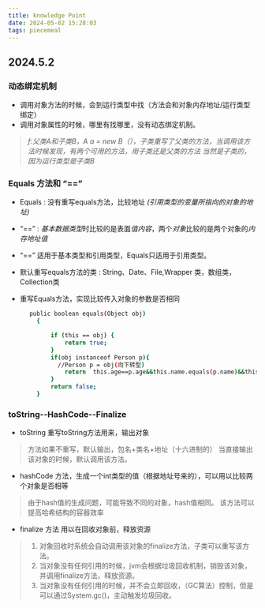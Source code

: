 ```yaml
---
title: knowledge Point
date: 2024-05-02 15:28:03
tags: piecemeal
---
```



## 2024.5.2

### 动态绑定机制
- 调用对象方法的时候，会到运行类型中找（方法会和对象内存地址/运行类型绑定）
- 调用对象属性的时候，哪里有找哪里，没有动态绑定机制。
> *f:父类A和子类B，A a = new B（），子类重写了父类的方法，当调用该方法时候发现，有两个可用的方法，用子类还是父类的方法*
> *当然是子类的，因为运行类型是子类B*

### Equals 方法和 “==”


- Equals : 没有重写equals方法，比较地址  *(引用类型的变量所指向的对象的地址)*
- “==” : *基本数据类型*时比较的是表面*值内容*，两个*对象*比较的是两个对象的*内存地址值* 



- “==” 适用于基本类型和引用类型，Equals只适用于引用类型。
- 默认重写equals方法的类 : String、Date、File,Wrapper 类，数组类，Collection类
- 重写Equals方法，实现比较传入对象的参数是否相同
```bash
      public boolean equals(Object obj)
        {

            if (this == obj) {
                return true;
            }
            if(obj instanceof Person p){
              //Person p = obj(向下转型)
                return  this.age==p.age&&this.name.equals(p.name)&&this.saraly==p.saraly;
            }
            return false;
        }

```

### toString--HashCode--Finalize

- toString 重写toString方法用来，输出对象 
> 方法如果不重写，默认输出，包名+类名+地址（十六进制的）
> 当直接输出该对象的时候，默认调用该方法。


- hashCode 方法，生成一个int类型的值（根据地址号来的），可以用以比较两个对象是否相等
> 由于hash值的生成问题，可能导致不同的对象，hash值相同。
> 该方法可以提高哈希结构的容器效率

- finalize 方法 用以在回收对象前，释放资源
> 1. 对象回收时系统会自动调用该对象的finalize方法，子类可以重写该方法。
> 2. 当对象没有任何引用的时候，jvm会根据垃圾回收机制，销毁该对象，并调用finalize方法，释放资源。
> 3. 当对象没有任何引用的时候，并不会立即回收，（GC算法）控制，但是可以通过System.gc()，主动触发垃圾回收。

